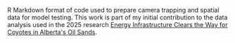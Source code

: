 R Markdown format of code used to prepare camera trapping and spatial data for model testing. This work is part of my initial contribution to the data analysis used in the 2025 research [Energy Infrastructure Clears the Way for Coyotes in Alberta's Oil Sands](https://www./doi.org/10.1002/ece3.71904). 
